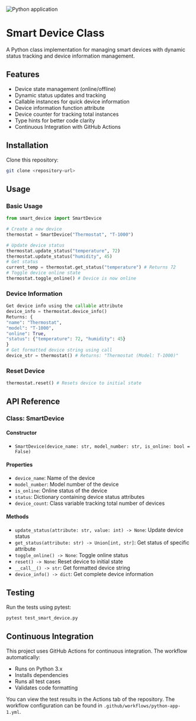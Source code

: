 ![Python application](https://github.com/peeyushsinghal/Smart_Device/actions/workflows/python-app-1.yml/badge.svg)

# Smart Device Class

A Python class implementation for managing smart devices with dynamic status tracking and device information management.

## Features

- Device state management (online/offline)
- Dynamic status updates and tracking
- Callable instances for quick device information
- Device information function attribute
- Device counter for tracking total instances
- Type hints for better code clarity
- Continuous Integration with GitHub Actions

## Installation

Clone this repository:
```bash
git clone <repository-url>
```

## Usage

### Basic Usage

```python
from smart_device import SmartDevice    

# Create a new device
thermostat = SmartDevice("Thermostat", "T-1000")

# Update device status
thermostat.update_status("temperature", 72)
thermostat.update_status("humidity", 45)
# Get status
current_temp = thermostat.get_status("temperature") # Returns 72
# Toggle device online state
thermostat.toggle_online() # Device is now online
```
### Device Information
```python
Get device info using the callable attribute
device_info = thermostat.device_info()
Returns: {
"name": "Thermostat",
"model": "T-1000",
"online": True,
"status": {"temperature": 72, "humidity": 45}
}
# Get formatted device string using call
device_str = thermostat() # Returns: "Thermostat (Model: T-1000)"
```
### Reset Device
```python
thermostat.reset() # Resets device to initial state
```

## API Reference

### Class: SmartDevice

#### Constructor

- `SmartDevice(device_name: str, model_number: str, is_online: bool = False)`

#### Properties

- `device_name`: Name of the device
- `model_number`: Model number of the device
- `is_online`: Online status of the device
- `status`: Dictionary containing device status attributes
- `device_count`: Class variable tracking total number of devices

#### Methods

- `update_status(attribute: str, value: int) -> None`: Update device status
- `get_status(attribute: str) -> Union[int, str]`: Get status of specific attribute
- `toggle_online() -> None`: Toggle online status
- `reset() -> None`: Reset device to initial state
- `__call__() -> str`: Get formatted device string
- `device_info() -> dict`: Get complete device information

## Testing

Run the tests using pytest:
```bash
pytest test_smart_device.py
```

## Continuous Integration

This project uses GitHub Actions for continuous integration. The workflow automatically:
- Runs on Python 3.x
- Installs dependencies
- Runs all test cases
- Validates code formatting

You can view the test results in the Actions tab of the repository. The workflow configuration can be found in `.github/workflows/python-app-1.yml`.

